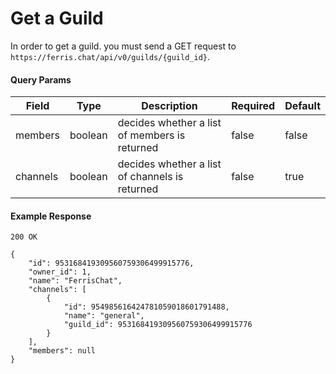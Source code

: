 # Get a Guild

In order to get a guild. you must send a GET request to `https://ferris.chat/api/v0/guilds/{guild_id}`.

#### Query Params
| Field | Type | Description | Required | Default |
| ----- | ---- | ----------- | -------- | ------- |
| members | boolean | decides whether a list of members is returned | false | false |
| channels | boolean | decides whether a list of channels is returned | false | true |

#### Example Response

```
200 OK

{
    "id": 953168419309560759306499915776,
    "owner_id": 1,
    "name": "FerrisChat",
    "channels": [
        {
            "id": 954985616424781059018601791488,
            "name": "general",
            "guild_id": 953168419309560759306499915776
        }
    ],
    "members": null
}
```